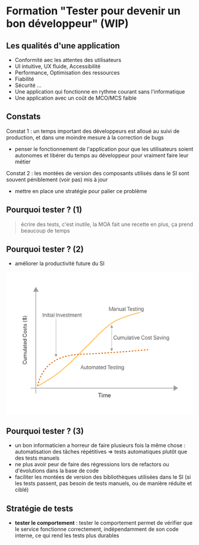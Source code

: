 # Formation "Tester pour devenir un bon développeur" (WIP)

## Les qualités d'une application

- Conformité aec les attentes des utilisateurs
- UI intuitive, UX fluide, Accessibilité
- Performance, Optimisation des ressources
- Fiabilité
- Sécurité
  ...
- Une application qui fonctionne en rythme courant sans l'informatique
- Une application avec un coût de MCO/MCS faible

## Constats

Constat 1 : un temps important des développeurs est alloué au suivi de production, et dans une moindre mesure à la correction de bugs

- penser le fonctionnement de l'application pour que les utilisateurs soient autonomes et libérer du temps au développeur pour vraiment faire leur métier

Constat 2 : les montées de version des composants utilisés dans le SI sont souvent péniblement (voir pas) mis à jour

- mettre en place une stratégie pour palier ce problème

## Pourquoi tester ? (1)

> écrire des tests, c'est inutile, la MOA fait une recette
> en plus, ça prend beaucoup de temps

## Pourquoi tester ? (2)

- améliorer la productivité future du SI

![image coût de la maintenance](./cout_maintenance.png)

## Pourquoi tester ? (3)

- un bon informaticien a horreur de faire plusieurs fois la même chose : automatisation des tâches répétitives => tests automatiques plutôt que des tests manuels
- ne plus avoir peur de faire des régressions lors de refactors ou d'évolutions dans la base de code
- faciliter les montées de version des bibliothèques utilisées dans le SI (si les tests passent, pas besoin de tests manuels, ou de manière réduite et ciblé)

## Stratégie de tests

- **tester le comportement**  : tester le comportement permet de vérifier que le service fonctionne correctement, indépendamment de son code interne, ce qui rend les tests plus durables
